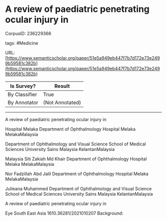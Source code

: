 # A review of paediatric penetrating ocular injury in

CorpusID: 236229366
 
tags: #Medicine

URL: [https://www.semanticscholar.org/paper/51e5a949eb447f7b7d172e73e2499b59581c382b](https://www.semanticscholar.org/paper/51e5a949eb447f7b7d172e73e2499b59581c382b)
 
| Is Survey?        | Result          |
| ----------------- | --------------- |
| By Classifier     | True |
| By Annotator      | (Not Annotated) |

---

A review of paediatric penetrating ocular injury in


Hospital Melaka 
Department of Ophthalmology
Hospital Melaka
MelakaMalaysia

Department of Ophthalmology and Visual Science
School of Medical Sciences
University Sains Malaysia
KelantanMalaysia

Malaysia 
Siti Zakiah 
Md Khair 
Department of Ophthalmology
Hospital Melaka
MelakaMalaysia

Nor Fadzillah 
Abd Jalil 
Department of Ophthalmology
Hospital Melaka
MelakaMalaysia

Julieana Muhammed 
Department of Ophthalmology and Visual Science
School of Medical Sciences
University Sains Malaysia
KelantanMalaysia

A review of paediatric penetrating ocular injury in

Eye South East Asia
1610.36281/2021010207
Background: